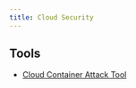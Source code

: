 ```yaml
---
title: Cloud Security
---
```


## Tools

* [Cloud Container Attack Tool](https://github.com/RhinoSecurityLabs/ccat)
